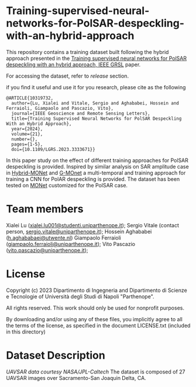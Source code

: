 # Training-supervised-neural-networks-for-PolSAR-despeckling-with-an-hybrid-approach

This repository contains a training dataset built following the hybrid approach presented in the [Training supervised neural networks for PolSAR despeckling with an hybrid approach, IEEE GRSL](https://ieeexplore.ieee.org/document/10319732) paper.

For accessing the dataset, refer to *release* section.

if you find it useful and use it for you research, please cite as the following 

```
@ARTICLE{10319732,
  author={Lu, Xialei and Vitale, Sergio and Aghababei, Hossein and Ferraioli, Giampaolo and Pascazio, Vito},
  journal={IEEE Geoscience and Remote Sensing Letters}, 
  title={Training Supervised Neural Networks for PolSAR Despeckling With an Hybrid Approach}, 
  year={2024},
  volume={21},
  number={},
  pages={1-5},
  doi={10.1109/LGRS.2023.3333671}}
```

In this paper study on the effect of different training approaches for PolSAR despeckling is provided.
Inspired by similar analysis on SAR amplitude case in [Hybrid-MONet](https://ieeexplore.ieee.org/document/9474572) and [G-MOnet](https://ieeexplore.ieee.org/document/10250969)
a multi-temporal and training approach for training a CNN for PolAR despeckling is provided. The dataset has been tested on [MONet](https://ieeexplore.ieee.org/document/9261137) customized for the PolSAR case.

# Team members
 Xialei Lu (xialei.lu001@studenti.uniparthenope.it);
 Sergio Vitale (contact person, sergio.vitale@uniparthenope.it);
 Hossein Aghababei (h.aghababaei@utwente.nl)
 Giampaolo Ferraioli (giampaolo.ferraioli@uniparthenope.it);
 Vito Pascazio (vito.pascazio@uniparthenope.it);
 
# License
Copyright (c) 2023 Dipartimento di Ingegneria and Dipartimento di Scienze e Tecnologie of Università degli Studi di Napoli "Parthenope".

All rights reserved. This work should only be used for nonprofit purposes.

By downloading and/or using any of these files, you implicitly agree to all the
terms of the license, as specified in the document LICENSE.txt
(included in this directory)

# Dataset Description
*UAVSAR data courtesy NASA/JPL-Caltech*
The dataset is composed of 27 UAVSAR images over Sacramento-San Joaquin Delta, CA.

